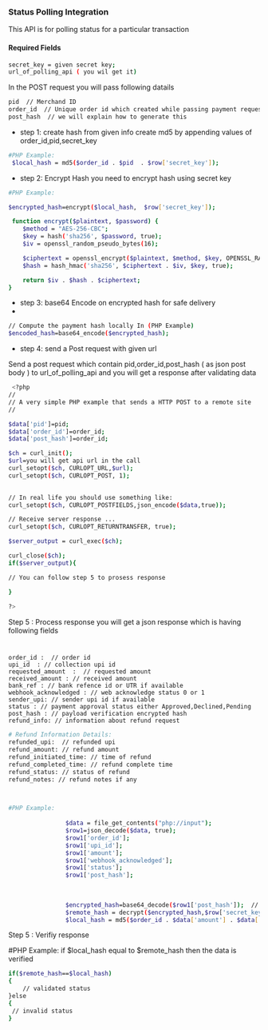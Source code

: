 
 
### Status Polling Integration 

This API is for polling status for a particular transaction

#### Required Fields
```sh
secret_key = given secret key;
url_of_polling_api ( you wil get it)
```
In the POST request you will pass following datails
```sh 
pid  // Merchand ID
order_id  // Unique order id which created while passing payment request
post_hash  // we will explain how to generate this
```

- step 1: create hash from given info
create md5 by appending values of order_id,pid,secret_key
```sh
#PHP Example:
 $local_hash = md5($order_id . $pid  . $row['secret_key']);
```

- step 2: Encrypt Hash 
you need to encrypt hash using secret key


```sh
#PHP Example:

$encrypted_hash=encrypt($local_hash,  $row['secret_key']);

 function encrypt($plaintext, $password) {
    $method = "AES-256-CBC";
    $key = hash('sha256', $password, true);
    $iv = openssl_random_pseudo_bytes(16);

    $ciphertext = openssl_encrypt($plaintext, $method, $key, OPENSSL_RAW_DATA, $iv);
    $hash = hash_hmac('sha256', $ciphertext . $iv, $key, true);

    return $iv . $hash . $ciphertext;
}
```


- step 3:  base64 Encode on encrypted hash for safe delivery
- 
```sh
// Compute the payment hash locally In (PHP Example)
$encoded_hash=base64_encode($encrypted_hash);   
```
- step 4: send a Post request with given url

Send a post request which contain  pid,order_id,post_hash ( as json post body ) to url_of_polling_api and you will get a response after validating data
 

```sh 
 <?php
//
// A very simple PHP example that sends a HTTP POST to a remote site
//

$data['pid']=pid;
$data['order_id']=order_id;
$data['post_hash']=order_id;

$ch = curl_init();
$url=you will get api url in the call
curl_setopt($ch, CURLOPT_URL,$url);
curl_setopt($ch, CURLOPT_POST, 1);
 

// In real life you should use something like:
curl_setopt($ch, CURLOPT_POSTFIELDS,json_encode($data,true));

// Receive server response ...
curl_setopt($ch, CURLOPT_RETURNTRANSFER, true);

$server_output = curl_exec($ch);

curl_close($ch);
if($server_output){

// You can follow step 5 to prosess response

}
 
?>
```
Step 5 : Process response
you will get a json response which is having following fields
#
    order_id :  // order id 
    upi_id  : // collection upi id
    requested_amount  :  // requested amount
    received_amount : // received amount
    bank_ref : // bank refence id or UTR if available
    webhook_acknowledged : // web acknowledge status 0 or 1
    sender_upi: // sender upi id if available
    status : // payment approval status either Approved,Declined,Pending
    post_hash : // payload verification encrypted hash
    refund_info: // information about refund request

```sh
# Refund Information Details:
refunded_upi:  // refunded upi
refund_amount: // refund amount
refund_initiated_time: // time of refund
refund_completed_time: // refund complete time
refund_status: // status of refund
refund_notes: // refund notes if any
                        
```
                
```sh

#PHP Example:
                
                $data = file_get_contents("php://input");
                $row1=json_decode($data, true);
                $row1['order_id'];
                $row1['upi_id'];
                $row1['amount'];
                $row1['webhook_acknowledged'];
                $row1['status'];
                $row1['post_hash'];
            
                
                
                $encrypted_hash=base64_decode($row1['post_hash']);  // decode post hash
                $remote_hash = decrypt($encrypted_hash,$row['secret_key']); // decrypt encrypted hash
                $local_hash = md5($order_id . $data['amount'] . $data['status'] . $row['secret_key']);   // generate local hash
```
Step 5 : Verifiy response

#PHP Example:
if $local_hash equal to $remote_hash then the data is verified
```sh
if($remote_hash==$local_hash)
{
    // validated status
}else
{
 // invalid status   
}

```
